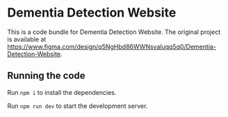 
  # Dementia Detection Website

  This is a code bundle for Dementia Detection Website. The original project is available at https://www.figma.com/design/q5NgHbd86WWNsvaluqq5q0/Dementia-Detection-Website.

  ## Running the code

  Run `npm i` to install the dependencies.

  Run `npm run dev` to start the development server.
  